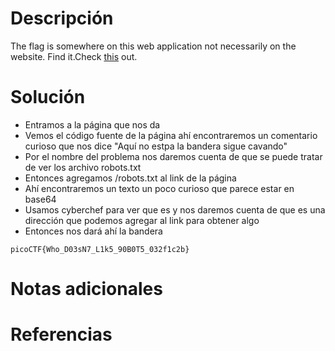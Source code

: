 # Descripción
The flag is somewhere on this web application not necessarily on the website. Find it.Check [this](http://saturn.picoctf.net:53931/) out.
# Solución
- Entramos a la página que nos da
- Vemos el código fuente de la página ahí encontraremos un comentario curioso que nos dice "Aquí no estpa la bandera sigue cavando"
- Por el nombre del problema nos daremos cuenta de que se puede tratar de ver los archivo robots.txt
- Entonces agregamos /robots.txt al link de la página
- Ahí encontraremos un texto un poco curioso que parece estar en base64 
- Usamos cyberchef para ver que es y nos daremos cuenta de que es una dirección que podemos agregar al link para obtener algo
- Entonces nos dará ahí la bandera
```
picoCTF{Who_D03sN7_L1k5_90B0T5_032f1c2b}
```
# Notas adicionales
# Referencias